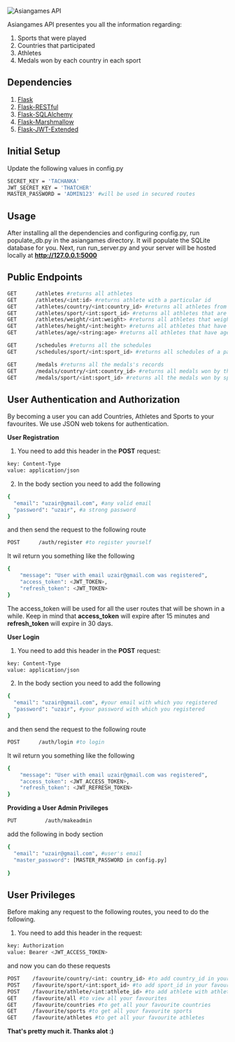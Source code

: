![Asiangames API](https://instructobit.com/posts/111/post_preview_image(111).jpg)

Asiangames API presentes you all the information regarding:
1) Sports that were played
2) Countries that participated
3) Athletes
4) Medals won by each country in each sport

## Dependencies
1) [Flask](http://flask.pocoo.org/)
2) [Flask-RESTful](https://flask-restful.readthedocs.io/)
3) [Flask-SQLAlchemy](http://flask-sqlalchemy.pocoo.org/)
4) [Flask-Marshmallow](https://flask-marshmallow.readthedocs.io/)
5) [Flask-JWT-Extended](https://flask-jwt-extended.readthedocs.io/en/latest/)

## Initial Setup
Update the following values in config.py
```bash
SECRET_KEY = 'TACHANKA'
JWT_SECRET_KEY = 'THATCHER'
MASTER_PASSWORD = 'ADMIN123' #will be used in secured routes
```

## Usage
After installing all the dependencies and  configuring config.py, run populate_db.py in the asiangames directory. It will populate the SQLite database for you.
Next, run run_server.py and your server will be hosted locally at **http://127.0.0.1:5000**

## Public Endpoints
```bash
GET      /athletes #returns all athletes
GET      /athletes/<int:id> #returns athlete with a particular id
GET      /athletes/country/<int:country_id> #returns all athletes from country with country_id
GET      /athletes/sport/<int:sport_id> #returns all athletes that are playing sport with sport_id
GET      /athletes/weight/<int:weight> #returns all athletes that weight equal to weight
GET      /athletes/height/<int:height> #returns all athletes that have height equal to height
GET      /athletes/age/<string:age> #returns all athletes that have age equal to age
```
```bash
GET      /schedules #returns all the schedules
GET      /schedules/sport/<int:sport_id> #returns all schedules of a particular sport with sport_id
```
```bash
GET      /medals #returns all the medals's records
GET      /medals/country/<int:country_id> #returns all medals won by the country with country_id and sorted by gold medals
GET      /medals/sport/<int:sport_id> #returns all the medals won by sport with sport_id
```

## User Authentication and Authorization

By becoming a user you can add Countries, Athletes and Sports to your favourites.
We use JSON web tokens for authentication.

**User Registration**

1) You need to add this header in the **POST** request:
```bash
key: Content-Type
value: application/json
```
2) In the body section you need to add the following
```bash
{
  "email": "uzair@gmail.com", #any valid email
  "password": "uzair", #a strong password
}
```
and then send the request to the following route
```bash
POST      /auth/register #to register yourself
```
It wil return you something like the following
```bash
{
    "message": "User with email uzair@gmail.com was registered",
    "access_token": <JWT_TOKEN>,
    "refresh_token": <JWT_TOKEN>
}
```
The access_token will be used for all the user routes that will be shown in a while.
Keep in mind that **access_token** will expire after 15 minutes and **refresh_token** will expire in 30 days.

**User Login**

1) You need to add this header in the **POST** request:
```bash
key: Content-Type
value: application/json
```
2) In the body section you need to add the following
```bash
{
  "email": "uzair@gmail.com", #your email with which you registered
  "password": "uzair", #your password with which you registered
}
```
and then send the request to the following route
```bash
POST      /auth/login #to login
```
It wil return you something like the following
```bash
{
    "message": "User with email uzair@gmail.com was registered",
    "access_token": <JWT_ACCESS_TOKEN>,
    "refresh_token": <JWT_REFRESH_TOKEN>
}
```

**Providing a User Admin Privileges**
```bash
PUT         /auth/makeadmin
```
add the following in body section
```bash
{
  "email": "uzair@gmail.com", #user's email
  "master_password": [MASTER_PASSWORD in config.py]
  
}
```

## User Privileges
Before making any request to the following routes, you need to do the following.

1) You need to add this header in the request:
```bash
key: Authorization
value: Bearer <JWT_ACCESS_TOKEN>
```
and now you can do these requests
```bash
POST    /favourite/country/<int: country_id> #to add country_id in your favourites
POST    /favourite/sport/<int:sport_id> #to add sport_id in your favourites
POST    /favourite/athlete/<int:athlete_id> #to add athlete with athlete_id in your favourites
GET     /favourite/all #to view all your favourites
GET     /favourite/countries #to get all your favourite countries
GET     /favourite/sports #to get all your favourite sports
GET     /favourite/athletes #to get all your favourite athletes
```
**That's pretty much it. Thanks alot :)**



